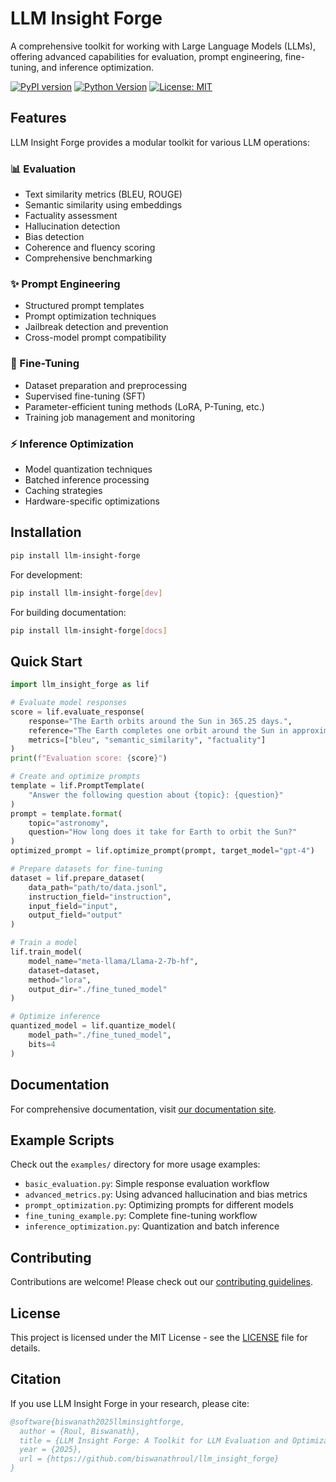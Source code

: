 # LLM Insight Forge

A comprehensive toolkit for working with Large Language Models (LLMs), offering advanced capabilities for evaluation, prompt engineering, fine-tuning, and inference optimization.

[![PyPI version](https://badge.fury.io/py/llm-insight-forge.svg)](https://badge.fury.io/py/llm-insight-forge)
[![Python Version](https://img.shields.io/pypi/pyversions/llm-insight-forge.svg)](https://pypi.org/project/llm-insight-forge/)
[![License: MIT](https://img.shields.io/badge/License-MIT-yellow.svg)](https://opensource.org/licenses/MIT)

## Features

LLM Insight Forge provides a modular toolkit for various LLM operations:

### 📊 Evaluation

- Text similarity metrics (BLEU, ROUGE)
- Semantic similarity using embeddings
- Factuality assessment
- Hallucination detection
- Bias detection
- Coherence and fluency scoring
- Comprehensive benchmarking

### ✨ Prompt Engineering

- Structured prompt templates
- Prompt optimization techniques
- Jailbreak detection and prevention
- Cross-model prompt compatibility

### 🔧 Fine-Tuning

- Dataset preparation and preprocessing
- Supervised fine-tuning (SFT)
- Parameter-efficient tuning methods (LoRA, P-Tuning, etc.)
- Training job management and monitoring

### ⚡ Inference Optimization

- Model quantization techniques
- Batched inference processing
- Caching strategies
- Hardware-specific optimizations

## Installation

```bash
pip install llm-insight-forge
```

For development:

```bash
pip install llm-insight-forge[dev]
```

For building documentation:

```bash
pip install llm-insight-forge[docs]
```

## Quick Start

```python
import llm_insight_forge as lif

# Evaluate model responses
score = lif.evaluate_response(
    response="The Earth orbits around the Sun in 365.25 days.",
    reference="The Earth completes one orbit around the Sun in approximately 365.25 days.",
    metrics=["bleu", "semantic_similarity", "factuality"]
)
print(f"Evaluation score: {score}")

# Create and optimize prompts
template = lif.PromptTemplate(
    "Answer the following question about {topic}: {question}"
)
prompt = template.format(
    topic="astronomy",
    question="How long does it take for Earth to orbit the Sun?"
)
optimized_prompt = lif.optimize_prompt(prompt, target_model="gpt-4")

# Prepare datasets for fine-tuning
dataset = lif.prepare_dataset(
    data_path="path/to/data.jsonl",
    instruction_field="instruction",
    input_field="input",
    output_field="output"
)

# Train a model
lif.train_model(
    model_name="meta-llama/Llama-2-7b-hf",
    dataset=dataset,
    method="lora",
    output_dir="./fine_tuned_model"
)

# Optimize inference
quantized_model = lif.quantize_model(
    model_path="./fine_tuned_model",
    bits=4
)
```

## Documentation

For comprehensive documentation, visit [our documentation site](https://llm-insight-forge.readthedocs.io/).

## Example Scripts

Check out the `examples/` directory for more usage examples:

- `basic_evaluation.py`: Simple response evaluation workflow
- `advanced_metrics.py`: Using advanced hallucination and bias metrics
- `prompt_optimization.py`: Optimizing prompts for different models
- `fine_tuning_example.py`: Complete fine-tuning workflow
- `inference_optimization.py`: Quantization and batch inference

## Contributing

Contributions are welcome! Please check out our [contributing guidelines](CONTRIBUTING.md).

## License

This project is licensed under the MIT License - see the [LICENSE](LICENSE) file for details.

## Citation

If you use LLM Insight Forge in your research, please cite:

```bibtex
@software{biswanath2025llminsightforge,
  author = {Roul, Biswanath},
  title = {LLM Insight Forge: A Toolkit for LLM Evaluation and Optimization},
  year = {2025},
  url = {https://github.com/biswanathroul/llm_insight_forge}
}
```